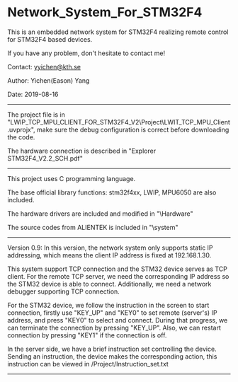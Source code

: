 # Network_System_For_STM32F4

This is an embedded network system for STM32F4 realizing remote control for STM32F4 based devices.

If you have any problem, don't hesitate to contact me!

Contact: yyichen@kth.se

Author:  Yichen(Eason) Yang

Date:    2019-08-16

-------------------------------------------------------------------------------

The project file is in "LWIP_TCP_MPU_CLIENT_FOR_STM32F4_V2\Project\LWIT_TCP_MPU_Client.uvprojx", make sure the debug configuration is correct before downloading the code.

The hardware connection is described in "Explorer STM32F4_V2.2_SCH.pdf"

-------------------------------------------------------------------------------

This project uses C programming language. 

The base official library functions: stm32f4xx, LWIP, MPU6050 are also included.

The hardware drivers are included and modified in "\Hardware\"

The source codes from ALIENTEK is included in "\system\"

-------------------------------------------------------------------------------
Version 0.9:
In this version, the network system only supports static IP addressing, which means the client IP address is fixed at 192.168.1.30.

This system support TCP connection and the STM32 device serves as TCP client.
For the remote TCP server, we need the corresponding IP address so the STM32 device is able to connect. Additionally, we need a network debugger supporting TCP connection.

For the STM32 device, we follow the instruction in the screen to start connection, firstly use "KEY_UP" and "KEY0" to set remote (server's) IP address, and press "KEY0" to select and connect. During that progress, we can terminate the connection by pressing "KEY_UP". Also, we can restart connection by pressing "KEY1" if the connection is off.

In the server side, we have a brief instruction set controlling the device. Sending an instruction, the device makes the corresponding action, this instruction can be viewed in /Project/Instruction_set.txt

----------------------------------------------------------------------------
